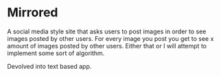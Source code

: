 # Mirrored
A social media style site that asks users to post images in order to see images posted by other users. For every image you post you get to see x amount of images posted by other users. Either that or I will attempt to implement some sort of algorithm.

Devolved into text based app.
